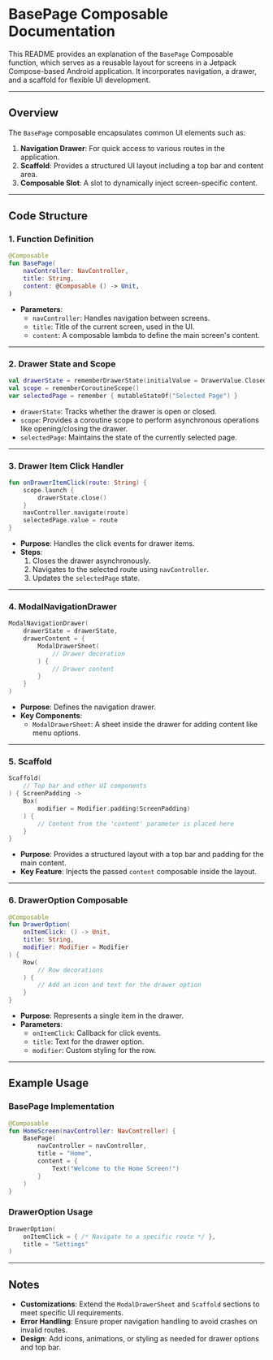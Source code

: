 # BasePage Composable Documentation

This README provides an explanation of the `BasePage` Composable function, which serves as a reusable layout for screens in a Jetpack Compose-based Android application. It incorporates navigation, a drawer, and a scaffold for flexible UI development.

---

## Overview

The `BasePage` composable encapsulates common UI elements such as:

1. **Navigation Drawer**: For quick access to various routes in the application.
2. **Scaffold**: Provides a structured UI layout including a top bar and content area.
3. **Composable Slot**: A slot to dynamically inject screen-specific content.

---

## Code Structure

### 1. **Function Definition**

```kotlin
@Composable
fun BasePage(
    navController: NavController,
    title: String,
    content: @Composable () -> Unit,
)
```

- **Parameters**:
  - `navController`: Handles navigation between screens.
  - `title`: Title of the current screen, used in the UI.
  - `content`: A composable lambda to define the main screen's content.

---

### 2. **Drawer State and Scope**

```kotlin
val drawerState = rememberDrawerState(initialValue = DrawerValue.Closed)
val scope = rememberCoroutineScope()
var selectedPage = remember { mutableStateOf("Selected Page") }
```

- `drawerState`: Tracks whether the drawer is open or closed.
- `scope`: Provides a coroutine scope to perform asynchronous operations like opening/closing the drawer.
- `selectedPage`: Maintains the state of the currently selected page.

---

### 3. **Drawer Item Click Handler**

```kotlin
fun onDrawerItemClick(route: String) {
    scope.launch {
        drawerState.close()
    }
    navController.navigate(route)
    selectedPage.value = route
}
```

- **Purpose**: Handles the click events for drawer items.
- **Steps**:
  1. Closes the drawer asynchronously.
  2. Navigates to the selected route using `navController`.
  3. Updates the `selectedPage` state.

---

### 4. **ModalNavigationDrawer**

```kotlin
ModalNavigationDrawer(
    drawerState = drawerState,
    drawerContent = {
        ModalDrawerSheet(
            // Drawer decoration
        ) {
            // Drawer content
        }
    }
)
```

- **Purpose**: Defines the navigation drawer.
- **Key Components**:
  - `ModalDrawerSheet`: A sheet inside the drawer for adding content like menu options.

---

### 5. **Scaffold**

```kotlin
Scaffold(
    // Top bar and other UI components
) { ScreenPadding ->
    Box(
        modifier = Modifier.padding(ScreenPadding)
    ) {
        // Content from the 'content' parameter is placed here
    }
}
```

- **Purpose**: Provides a structured layout with a top bar and padding for the main content.
- **Key Feature**: Injects the passed `content` composable inside the layout.

---

### 6. **DrawerOption Composable**

```kotlin
@Composable
fun DrawerOption(
    onItemClick: () -> Unit,
    title: String,
    modifier: Modifier = Modifier
) {
    Row(
        // Row decorations
    ) {
        // Add an icon and text for the drawer option
    }
}
```

- **Purpose**: Represents a single item in the drawer.
- **Parameters**:
  - `onItemClick`: Callback for click events.
  - `title`: Text for the drawer option.
  - `modifier`: Custom styling for the row.

---

## Example Usage

### BasePage Implementation

```kotlin
@Composable
fun HomeScreen(navController: NavController) {
    BasePage(
        navController = navController,
        title = "Home",
        content = {
            Text("Welcome to the Home Screen!")
        }
    )
}
```

### DrawerOption Usage

```kotlin
DrawerOption(
    onItemClick = { /* Navigate to a specific route */ },
    title = "Settings"
)
```

---

## Notes

- **Customizations**: Extend the `ModalDrawerSheet` and `Scaffold` sections to meet specific UI requirements.
- **Error Handling**: Ensure proper navigation handling to avoid crashes on invalid routes.
- **Design**: Add icons, animations, or styling as needed for drawer options and top bar.


